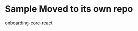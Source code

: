 # Sample Moved to its own repo
[onboarding-core-react](https://github.com/Incode-Technologies-Example-Repos/onboarding-core-react)